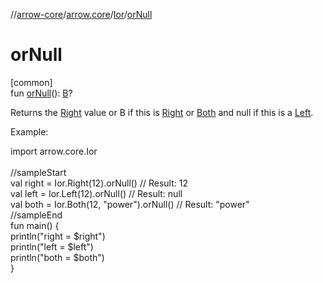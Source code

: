//[arrow-core](../../../index.md)/[arrow.core](../index.md)/[Ior](index.md)/[orNull](or-null.md)

# orNull

[common]\
fun [orNull](or-null.md)(): [B](index.md)?

Returns the [Right](-right/index.md) value or B if this is [Right](-right/index.md) or [Both](-both/index.md) and null if this is a [Left](-left/index.md).

Example:

import arrow.core.Ior\
\
//sampleStart\
val right = Ior.Right(12).orNull()         // Result: 12\
val left = Ior.Left(12).orNull()           // Result: null\
val both = Ior.Both(12, "power").orNull()  // Result: "power"\
//sampleEnd\
fun main() {\
  println("right = $right")\
  println("left = $left")\
  println("both = $both")\
}<!--- KNIT example-ior-20.kt -->
